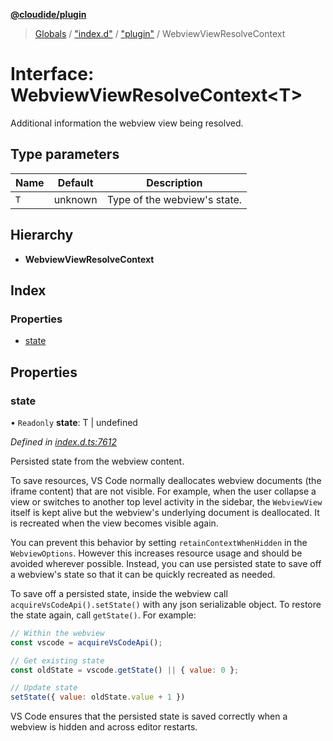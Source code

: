 **[@cloudide/plugin](../README.md)**

> [Globals](../README.md) / ["index.d"](../modules/_index_d_.md) / ["plugin"](../modules/_index_d_._plugin_.md) / WebviewViewResolveContext

# Interface: WebviewViewResolveContext\<T>

Additional information the webview view being resolved.

## Type parameters

Name | Default | Description |
------ | ------ | ------ |
`T` | unknown | Type of the webview's state.  |

## Hierarchy

* **WebviewViewResolveContext**

## Index

### Properties

* [state](_index_d_._plugin_.webviewviewresolvecontext.md#state)

## Properties

### state

• `Readonly` **state**: T \| undefined

*Defined in [index.d.ts:7612](https://github.com/shuyaqian/cloudide-plugin-api/blob/57a3a2a/index.d.ts#L7612)*

Persisted state from the webview content.

To save resources, VS Code normally deallocates webview documents (the iframe content) that are not visible.
For example, when the user collapse a view or switches to another top level activity in the sidebar, the
`WebviewView` itself is kept alive but the webview's underlying document is deallocated. It is recreated when
the view becomes visible again.

You can prevent this behavior by setting `retainContextWhenHidden` in the `WebviewOptions`. However this
increases resource usage and should be avoided wherever possible. Instead, you can use persisted state to
save off a webview's state so that it can be quickly recreated as needed.

To save off a persisted state, inside the webview call `acquireVsCodeApi().setState()` with
any json serializable object. To restore the state again, call `getState()`. For example:

```js
// Within the webview
const vscode = acquireVsCodeApi();

// Get existing state
const oldState = vscode.getState() || { value: 0 };

// Update state
setState({ value: oldState.value + 1 })
```

VS Code ensures that the persisted state is saved correctly when a webview is hidden and across
editor restarts.
